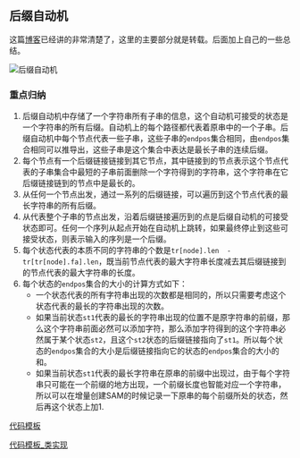 ## 后缀自动机

这篇[博客](https://www.cnblogs.com/zjp-shadow/p/9218214.html)已经讲的非常清楚了，这里的主要部分就是转载。后面加上自己的一些总结。

![后缀自动机](SAM/1.png)


### 重点归纳

1. 后缀自动机中存储了一个字符串所有子串的信息，这个自动机可接受的状态是一个字符串的所有后缀。自动机上的每个路径都代表着原串中的一个子串。后缀自动机中每个节点代表一些子串，这些子串的`endpos`集合相同，由`endpos`集合相同可以推导出，这些子串是这个集合中表达是最长子串的连续后缀。
2. 每个节点有一个后缀链接链接到其它节点，其中链接到的节点表示这个节点代表的子串集合中最短的子串前面删除一个字符得到的字符串，这个字符串在它后缀链接链到的节点中是最长的。
3. 从任何一个节点出发，通过一系列的后缀链接，可以遍历到这个节点代表的最长字符串的所有后缀。
4. 从代表整个子串的节点出发，沿着后缀链接遍历到的点是后缀自动机的可接受状态即可。任何一个序列从起点开始在自动机上跳转，如果最终停止到这些可接受状态，则表示输入的序列是一个后缀。
5. 每个状态代表的本质不同的字符串的个数是`tr[node].len  - tr[tr[node].fa].len`，既当前节点代表的最大字符串长度减去其后缀链接到的节点代表的最大字符串的长度。
6. 每个状态的`endpos`集合的大小的计算方式如下：
   - 一个状态代表的所有字符串出现的次数都是相同的，所以只需要考虑这个状态代表的最长的字符串出现的次数。
   - 如果当前状态`st1`代表的最长的字符串出现的位置不是原字符串的前缀，那么这个字符串前面必然可以添加字符，那么添加字符得到的这个字符串必然属于某个状态`st2`，且这个`st2`状态的后缀链接指向了`st1`。所以每个状态的`endpos`集合的大小是后缀链接指向它的状态的`endpos`集合的大小的和。
   - 如果当前状态`st1`代表的最长字符串在原串的前缀中出现过，由于每个字符串只可能在一个前缀的地方出现，一个前缀长度也智能对应一个字符串，所以可以在增量创建SAM的时候记录一下原串的每个前缀所处的状态，然后再这个状态上加1.

[代码模板](SAM.cpp)

[代码模板_类实现](SAM2.cpp)

